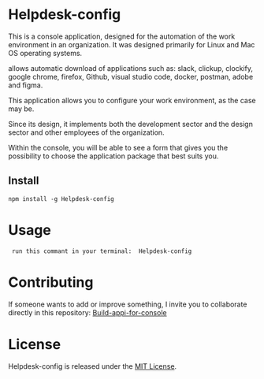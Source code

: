 # Helpdesk-config

This is a console application, designed for the automation of the work environment in an organization.
It was designed primarily for Linux and Mac OS operating systems.

allows automatic download of applications such as: slack, clickup, clockify, google chrome, firefox, Github, visual studio code, docker, postman, adobe and figma.

This application allows you to configure your work environment, as the case may be.

Since its design, it implements both the development sector and the design sector and other employees of the organization.

Within the console, you will be able to see a form that gives you the possibility to choose the application package that best suits you.

## Install

```npm
npm install -g Helpdesk-config
```

# Usage

```
 run this commant in your terminal:  Helpdesk-config
```

# Contributing

If someone wants to add or improve something, I invite you to collaborate directly in this repository: [Build-appi-for-console](https://github.com/MiguelMunoz09/Helpdesk-config)

# License

Helpdesk-config is released under the [MIT License](https://opensource.org/licenses/MIT).
